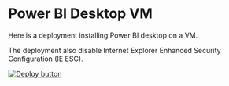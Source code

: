 # Power BI Desktop VM

Here is a deployment installing Power BI desktop on a VM.

The deployment also disable Internet Explorer Enhanced Security Configuration (IE ESC).

[![Deploy button](http://azuredeploy.net/deploybutton.png)](https://portal.azure.com/#create/Microsoft.Template/uri/https:%2F%2Fraw.githubusercontent.com%2Fvplauzon%2Fpower-bi%2Fmaster%2Fdesktop-vm%2Fdeploy-vm.json)
